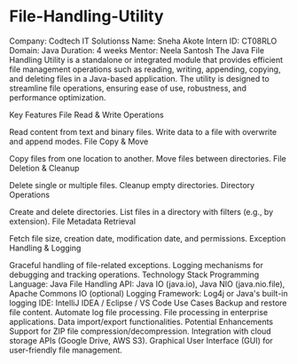 # File-Handling-Utility
Company: Codtech IT Solutionss
Name: Sneha Akote
Intern ID: CT08RLO
Domain: Java
Duration: 4 weeks
Mentor: Neela Santosh
The Java File Handling Utility is a standalone or integrated module that provides efficient file management operations such as reading, writing, appending, copying, and deleting files in a Java-based application. The utility is designed to streamline file operations, ensuring ease of use, robustness, and performance optimization.

Key Features
File Read & Write Operations

Read content from text and binary files.
Write data to a file with overwrite and append modes.
File Copy & Move

Copy files from one location to another.
Move files between directories.
File Deletion & Cleanup

Delete single or multiple files.
Cleanup empty directories.
Directory Operations

Create and delete directories.
List files in a directory with filters (e.g., by extension).
File Metadata Retrieval

Fetch file size, creation date, modification date, and permissions.
Exception Handling & Logging

Graceful handling of file-related exceptions.
Logging mechanisms for debugging and tracking operations.
Technology Stack
Programming Language: Java
File Handling API: Java IO (java.io), Java NIO (java.nio.file), Apache Commons IO (optional)
Logging Framework: Log4j or Java's built-in logging
IDE: IntelliJ IDEA / Eclipse / VS Code
Use Cases
Backup and restore file content.
Automate log file processing.
File processing in enterprise applications.
Data import/export functionalities.
Potential Enhancements
Support for ZIP file compression/decompression.
Integration with cloud storage APIs (Google Drive, AWS S3).
Graphical User Interface (GUI) for user-friendly file management.
